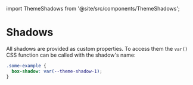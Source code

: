 import ThemeShadows from '@site/src/components/ThemeShadows';

# Shadows

All shadows are provided as custom properties.
To access them the `var()` CSS function can be called with the shadow's name:

```css
.some-example {
  box-shadow: var(--theme-shadow-1);
}
```

<ThemeShadows></ThemeShadows>
